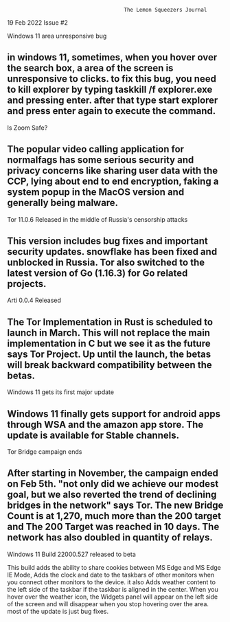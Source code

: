                                           The Lemon Squeezers Journal
19 Feb 2022                                                                                               Issue #2


Windows 11 area unresponsive bug

in windows 11, sometimes, when you hover over the search box, a area of the screen
is unresponsive to clicks. to fix this bug, you need to kill explorer by typing taskkill /f explorer.exe and 
pressing enter. after that type start explorer and press enter again to execute the command.
----------------------------------------------------------------------------------------------------------------------------------
Is Zoom Safe?

The popular video calling application for normalfags has some serious security and privacy concerns like
sharing user data with the CCP, lying about end to end encryption, faking a system popup
in the MacOS version and generally being malware.
----------------------------------------------------------------------------------------------------------------------------------
Tor 11.0.6 Released in the middle of Russia's censorship attacks 

This version includes bug fixes and important security updates. snowflake has been fixed and unblocked in 
Russia. Tor also switched to the latest version of Go (1.16.3) for Go related projects.                                                 
----------------------------------------------------------------------------------------------------------------------------------
Arti 0.0.4 Released                                              

The Tor Implementation in Rust is scheduled to launch in March. This will not replace the main 
implementation in C but we see it as the future says Tor Project. Up until the launch, the betas will break
backward compatibility between the betas.
----------------------------------------------------------------------------------------------------------------------------------
Windows 11 gets its first major update    

Windows 11 finally gets support for android apps through WSA and the amazon app store. 
The update is available for Stable channels.            
----------------------------------------------------------------------------------------------------------------------------------
Tor Bridge campaign ends                  

After starting in November, the campaign ended on Feb 5th.
"not only did we achieve our modest goal, but we also reverted the trend of declining bridges in the network" says Tor. The new
Bridge Count is at 1,270, much more than the 200 target and The 200 Target was reached in 10 days.
The network has also doubled in quantity of relays.
----------------------------------------------------------------------------------------------------------------------------------
Windows 11 Build 22000.527 released to beta

This build adds the ability to share cookies between MS Edge and MS Edge IE Mode, Adds the clock and date to the taskbars of other 
monitors when you connect other monitors to the device. it also Adds weather content to the left side of the taskbar if 
the taskbar is aligned in the center. When you hover over the weather icon, the Widgets panel will appear on the left side of the 
screen and will disappear when you stop hovering over the area. most of the update is just bug fixes.
